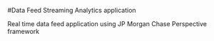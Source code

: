 #Data Feed Streaming Analytics application

Real time data feed application using JP Morgan Chase Perspective framework 
